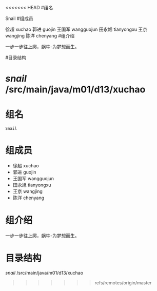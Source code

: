<<<<<<< HEAD
#组名

Snail
#组成员

徐超 xuchao
郭进 guojin
王国军 wangguojun
田永旭 tianyongxu
王京 wangjing
陈洋 chenyang
#组介绍

一步一步往上爬，蜗牛-为梦想而生。

#目录结构

$snail$ /src/main/java/m01/d13/xuchao
=======
# 组名
	Snail


# 组成员
- 徐超 xuchao
- 郭进 guojin
- 王国军 wangguojun
- 田永旭 tianyongxu
- 王京 wangjing
- 陈洋 chenyang


# 组介绍
 一步一步往上爬，蜗牛-为梦想而生。


# 目录结构
$snail$ /src/main/java/m01/d13/xuchao
>>>>>>> refs/remotes/origin/master
